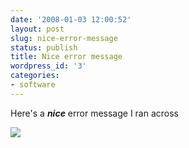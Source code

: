 ```yaml
---
date: '2008-01-03 12:00:52'
layout: post
slug: nice-error-message
status: publish
title: Nice error message
wordpress_id: '3'
categories:
- software
---
```


Here's a **_nice_** error message I ran across
  

![](http://blog.dhananjaynene.com/wp-content/uploads/2008/01/error-message1.png)
